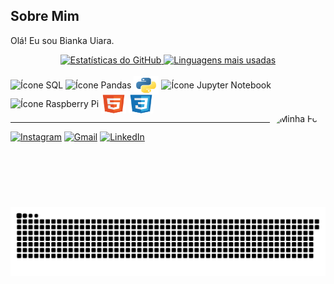 ## Sobre Mim

Olá! Eu sou Bianka Uiara.

<div align="center">
  <a href="https://github.com/uiara">
    <img height="150em" src="https://github-readme-stats.vercel.app/api?username=uiara&show_icons=true&theme=synthwave&include_all_commits=true&count_private=true" alt="Estatísticas do GitHub"/>
    <img height="150em" src="https://github-readme-stats.vercel.app/api/top-langs/?username=uiara&layout=compact&langs_count=7&theme=synthwave" alt="Linguagens mais usadas"/>
  </a>
</div>

<div style="display: inline_block"><br>
  <!-- Tecnologias de Dados -->
  <img align="center" alt="Ícone SQL" height="30" width="40" src="https://cdn.jsdelivr.net/gh/devicons/devicon/icons/mysql/mysql-original.svg" alt="SQL">
  <img align="center" alt="Ícone Pandas" height="30" width="40" src="https://cdn.jsdelivr.net/gh/devicons/devicon/icons/pandas/pandas-original.svg" alt="Pandas">
  
  <!-- Linguagens e Ferramentas -->
  <img align="center" alt="Ícone Python" height="30" width="40" src="https://raw.githubusercontent.com/devicons/devicon/master/icons/python/python-original.svg" alt="Python">
  <img align="center" alt="Ícone Jupyter Notebook" height="30" width="40" src="https://cdn.jsdelivr.net/gh/devicons/devicon/icons/jupyter/jupyter-original.svg" alt="Jupyter Notebook">
  <i class="devicon-linux-plain"></i>
  
  <!-- Outras Tecnologias -->
  <img align="center" alt="Ícone Raspberry Pi" height="30" width="40" src="https://cdn.jsdelivr.net/gh/devicons/devicon/icons/raspberrypi/raspberrypi-original.svg" alt="Raspberry Pi">
  <img align="center" alt="Ícone HTML" height="30" width="40" src="https://raw.githubusercontent.com/devicons/devicon/master/icons/html5/html5-original.svg" alt="HTML">
  <img align="center" alt="Ícone CSS" height="30" width="40" src="https://raw.githubusercontent.com/devicons/devicon/master/icons/css3/css3-original.svg" alt="CSS">
</div>

<img align="right" alt="Minha Foto" height="150" style="border-radius:50px;" src="https://cdn.discordapp.com/attachments/723308512758857812/922266976506757251/eu.png" alt="Minha Foto">

---

<div> 
  <a href="https://www.instagram.com/uiiiiara/" target="_blank"><img src="https://img.shields.io/badge/-Instagram-%23E4405F?style=for-the-badge&logo=instagram&logoColor=white" alt="Instagram"></a>
  <a href="mailto:uiarabianka87@gmail.com"><img src="https://img.shields.io/badge/-Gmail-%23333?style=for-the-badge&logo=gmail&logoColor=white" alt="Gmail"></a>
  <a href="https://www.linkedin.com/in/bianka-uiara/" target="_blank"><img src="https://img.shields.io/badge/-LinkedIn-%230077B5?style=for-the-badge&logo=linkedin&logoColor=white" alt="LinkedIn"></a> 
  
  ![Animação da Cobra](https://github.com/Uiara/Uiara/blob/output/github-contribution-grid-snake.svg)
</div>
